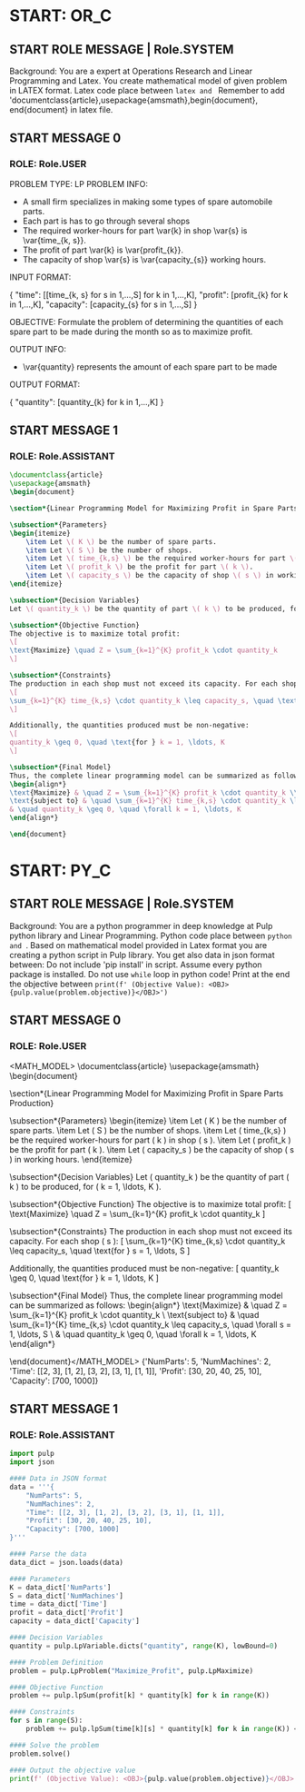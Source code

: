 # START: OR_C 
## START ROLE MESSAGE | Role.SYSTEM 
Background: You are a expert at Operations Research and Linear Programming and Latex. You create mathematical model of given problem in LATEX format. Latex code place between ```latex and ``` Remember to add 'documentclass{article},usepackage{amsmath},begin{document}, end{document} in latex file. 
## START MESSAGE 0 
### ROLE: Role.USER
<DESCRIPTION>
PROBLEM TYPE: LP
PROBLEM INFO:

- A small firm specializes in making some types of spare automobile parts. 
- Each part is has to go through several shops 
- The required worker-hours for part \var{k} in shop \var{s} is \var{time_{k, s}}.
- The profit of part \var{k} is \var{profit_{k}}.
- The capacity of shop \var{s} is \var{capacity_{s}} working hours.

INPUT FORMAT:

{
	"time": [[time_{k, s} for s in 1,...,S] for k in 1,...,K],
	"profit": [profit_{k} for k in 1,...,K],
	"capacity": [capacity_{s} for s in 1,...,S]
}


OBJECTIVE: Formulate the problem of determining the quantities of each spare part to be made during the month so as to maximize profit.

OUTPUT INFO:

- \var{quantity} represents the amount of each spare part to be made

OUTPUT FORMAT:

{
	"quantity": [quantity_{k} for k in 1,...,K]
}
</DESCRIPTION>


## START MESSAGE 1 
### ROLE: Role.ASSISTANT
```latex
\documentclass{article}
\usepackage{amsmath}
\begin{document}

\section*{Linear Programming Model for Maximizing Profit in Spare Parts Production}

\subsection*{Parameters}
\begin{itemize}
    \item Let \( K \) be the number of spare parts.
    \item Let \( S \) be the number of shops.
    \item Let \( time_{k,s} \) be the required worker-hours for part \( k \) in shop \( s \).
    \item Let \( profit_k \) be the profit for part \( k \).
    \item Let \( capacity_s \) be the capacity of shop \( s \) in working hours.
\end{itemize}

\subsection*{Decision Variables}
Let \( quantity_k \) be the quantity of part \( k \) to be produced, for \( k = 1, \ldots, K \).

\subsection*{Objective Function}
The objective is to maximize total profit:
\[
\text{Maximize} \quad Z = \sum_{k=1}^{K} profit_k \cdot quantity_k
\]

\subsection*{Constraints}
The production in each shop must not exceed its capacity. For each shop \( s \):
\[
\sum_{k=1}^{K} time_{k,s} \cdot quantity_k \leq capacity_s, \quad \text{for } s = 1, \ldots, S
\]

Additionally, the quantities produced must be non-negative:
\[
quantity_k \geq 0, \quad \text{for } k = 1, \ldots, K
\]

\subsection*{Final Model}
Thus, the complete linear programming model can be summarized as follows:
\begin{align*}
\text{Maximize} & \quad Z = \sum_{k=1}^{K} profit_k \cdot quantity_k \\
\text{subject to} & \quad \sum_{k=1}^{K} time_{k,s} \cdot quantity_k \leq capacity_s, \quad \forall s = 1, \ldots, S \\
& \quad quantity_k \geq 0, \quad \forall k = 1, \ldots, K
\end{align*}

\end{document}
```

# START: PY_C 
## START ROLE MESSAGE | Role.SYSTEM 
Background: You are a python programmer in deep knowledge at Pulp python library and Linear Programming. Python code place between ```python and ```. Based on mathematical model provided in Latex format you are creating a python script in Pulp library. You get also data in json format between: <DATA></DATA> Do not include 'pip install' in script. Assume every python package is installed. Do not use `while` loop in python code! Print at the end the objective between <OBJ></OBJ> `print(f' (Objective Value): <OBJ>{pulp.value(problem.objective)}</OBJ>')` 
## START MESSAGE 0 
### ROLE: Role.USER
<MATH_MODEL>
\documentclass{article}
\usepackage{amsmath}
\begin{document}

\section*{Linear Programming Model for Maximizing Profit in Spare Parts Production}

\subsection*{Parameters}
\begin{itemize}
    \item Let \( K \) be the number of spare parts.
    \item Let \( S \) be the number of shops.
    \item Let \( time_{k,s} \) be the required worker-hours for part \( k \) in shop \( s \).
    \item Let \( profit_k \) be the profit for part \( k \).
    \item Let \( capacity_s \) be the capacity of shop \( s \) in working hours.
\end{itemize}

\subsection*{Decision Variables}
Let \( quantity_k \) be the quantity of part \( k \) to be produced, for \( k = 1, \ldots, K \).

\subsection*{Objective Function}
The objective is to maximize total profit:
\[
\text{Maximize} \quad Z = \sum_{k=1}^{K} profit_k \cdot quantity_k
\]

\subsection*{Constraints}
The production in each shop must not exceed its capacity. For each shop \( s \):
\[
\sum_{k=1}^{K} time_{k,s} \cdot quantity_k \leq capacity_s, \quad \text{for } s = 1, \ldots, S
\]

Additionally, the quantities produced must be non-negative:
\[
quantity_k \geq 0, \quad \text{for } k = 1, \ldots, K
\]

\subsection*{Final Model}
Thus, the complete linear programming model can be summarized as follows:
\begin{align*}
\text{Maximize} & \quad Z = \sum_{k=1}^{K} profit_k \cdot quantity_k \\
\text{subject to} & \quad \sum_{k=1}^{K} time_{k,s} \cdot quantity_k \leq capacity_s, \quad \forall s = 1, \ldots, S \\
& \quad quantity_k \geq 0, \quad \forall k = 1, \ldots, K
\end{align*}

\end{document}</MATH_MODEL>
<DATA>
{'NumParts': 5, 'NumMachines': 2, 'Time': [[2, 3], [1, 2], [3, 2], [3, 1], [1, 1]], 'Profit': [30, 20, 40, 25, 10], 'Capacity': [700, 1000]}</DATA>


## START MESSAGE 1 
### ROLE: Role.ASSISTANT
```python
import pulp
import json

#### Data in JSON format
data = '''{
    "NumParts": 5,
    "NumMachines": 2,
    "Time": [[2, 3], [1, 2], [3, 2], [3, 1], [1, 1]],
    "Profit": [30, 20, 40, 25, 10],
    "Capacity": [700, 1000]
}'''

#### Parse the data
data_dict = json.loads(data)

#### Parameters
K = data_dict['NumParts']
S = data_dict['NumMachines']
time = data_dict['Time']
profit = data_dict['Profit']
capacity = data_dict['Capacity']

#### Decision Variables
quantity = pulp.LpVariable.dicts("quantity", range(K), lowBound=0)

#### Problem Definition
problem = pulp.LpProblem("Maximize_Profit", pulp.LpMaximize)

#### Objective Function
problem += pulp.lpSum(profit[k] * quantity[k] for k in range(K))

#### Constraints
for s in range(S):
    problem += pulp.lpSum(time[k][s] * quantity[k] for k in range(K)) <= capacity[s]

#### Solve the problem
problem.solve()

#### Output the objective value
print(f' (Objective Value): <OBJ>{pulp.value(problem.objective)}</OBJ>')
```


